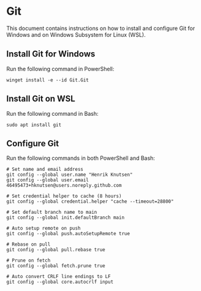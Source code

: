 # Git

This document contains instructions on how to install and configure Git for Windows and on Windows Subsystem for Linux (WSL).

## Install Git for Windows

Run the following command in PowerShell:

```shell
winget install -e --id Git.Git
```

## Install Git on WSL

Run the following command in Bash:

```shell
sudo apt install git
```

## Configure Git

Run the following commands in both PowerShell and Bash:

```shell
# Set name and email address
git config --global user.name "Henrik Knutsen"
git config --global user.email 46495473+hknutsen@users.noreply.github.com

# Set credential helper to cache (8 hours)
git config --global credential.helper "cache --timeout=28800"

# Set default branch name to main
git config --global init.defaultBranch main

# Auto setup remote on push
git config --global push.autoSetupRemote true

# Rebase on pull
git config --global pull.rebase true

# Prune on fetch
git config --global fetch.prune true

# Auto convert CRLF line endings to LF
git config --global core.autocrlf input
```

